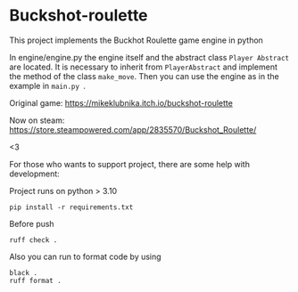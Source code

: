 ﻿# Buckshot-roulette

This project implements the Buckhot Roulette game engine in python

In engine/engine.py the engine itself and the abstract class ```Player Abstract``` are located.
It is necessary to inherit from ```PlayerAbstract``` and implement the method of the class ```make_move```.
Then you can use the engine as in the example in ```main.py ```.

Original game: https://mikeklubnika.itch.io/buckshot-roulette

Now on steam: https://store.steampowered.com/app/2835570/Buckshot_Roulette/
<p>
<3

For those who wants to support project, there are some help with development:
<p>
Project runs on python > 3.10

```commandline
pip install -r requirements.txt
```
Before push
```commandline
ruff check .
```
Also you can run to format code by using
```commandline
black .
ruff format .
```
